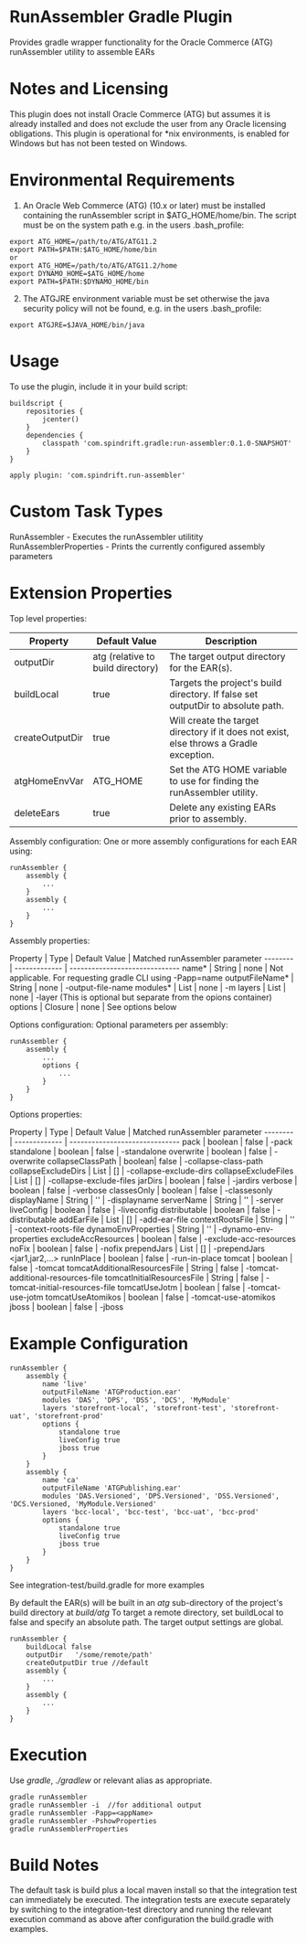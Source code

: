 RunAssembler Gradle Plugin
==========================
Provides gradle wrapper functionality for the Oracle Commerce (ATG) runAssembler utility to assemble EARs

Notes and Licensing
===================
This plugin does not install Oracle Commerce (ATG) but assumes it is already installed and does not exclude 
the user from any Oracle licensing obligations.
This plugin is operational for *nix environments, is enabled for Windows but has not been tested on Windows.

Environmental Requirements
==========================

1. An Oracle Web Commerce (ATG) (10.x or later) must be installed containing the runAssembler script in $ATG_HOME/home/bin. The script must be on the system path e.g. in the users .bash_profile:

```
export ATG_HOME=/path/to/ATG/ATG11.2
export PATH=$PATH:$ATG_HOME/home/bin
or
export ATG_HOME=/path/to/ATG/ATG11.2/home
export DYNAMO_HOME=$ATG_HOME/home
export PATH=$PATH:$DYNAMO_HOME/bin
```

2. The ATGJRE environment variable must be set otherwise the java security policy will not be found, e.g. in the users .bash_profile:

```
export ATGJRE=$JAVA_HOME/bin/java
```

Usage
=====
To use the plugin, include it in your build script:

```
buildscript {
    repositories {
        jcenter()
    }
    dependencies {
        classpath 'com.spindrift.gradle:run-assembler:0.1.0-SNAPSHOT'
    }
}

apply plugin: 'com.spindrift.run-assembler'
```

Custom Task Types
=================
RunAssembler - Executes the runAssembler utilitity
RunAssemblerProperties - Prints the currently configured assembly parameters

Extension Properties
====================

Top level properties:

Property | Default Value | Description 
-------- | ------------- | -----------
outputDir | atg (relative to build directory) | The target output directory for the EAR(s).
buildLocal | true | Targets the project's build directory. If false set outputDir to absolute path.
createOutputDir | true | Will create the target directory if it does not exist, else throws a Gradle exception.
atgHomeEnvVar | ATG_HOME | Set the ATG HOME variable to use for finding the runAssembler utility.
deleteEars | true | Delete any existing EARs prior to assembly.


Assembly configuration:
One or more assembly configurations for each EAR using:
```
runAssembler {
    assembly {
        ...
    }
    assembly {
        ...
    }
}
```

Assembly properties:

Property | Type | Default Value | Matched runAssembler parameter
-------- | ------------- | ------------------------------
name* | String | none <required> | Not applicable. For requesting gradle CLI using -Papp=name
outputFileName* | String | none <required> | -output-file-name
modules* | List<String> | none <required> | -m
layers | List<String> | none <optional> | -layer (This is optional but separate from the opions container)
options | Closure | none <optional> | See options below

Options configuration:
Optional parameters per assembly:
```
runAssembler {
    assembly {
        ...
        options {
            ...
        }
    }
}
```

Options properties:

Property | Type | Default Value | Matched runAssembler parameter
-------- | ------------- | ------------------------------
pack | boolean | false | -pack
standalone | boolean | false | -standalone
overwrite | boolean | false | -overwrite
collapseClassPath | boolean| false | -collapse-class-path
collapseExcludeDirs | List<String>  | [] | -collapse-exclude-dirs
collapseExcludeFiles | List<String> | [] | -collapse-exclude-files
jarDirs | boolean | false | -jardirs
verbose | boolean | false | -verbose
classesOnly | boolean | false | -classesonly
displayName | String | '' | -displayname <name>
serverName | String | '' | -server
liveConfig | boolean | false | -liveconfig
distributable | boolean | false | -distributable
addEarFile | List<String> | [] | -add-ear-file <EAR file name>
contextRootsFile | String | '' | -context-roots-file <properties file>
dynamoEnvProperties | String | '' | -dynamo-env-properties <properties file>
excludeAccResources | boolean | false | -exclude-acc-resources
noFix | boolean | false | -nofix
prependJars | List<String> | [] | -prependJars <jar1,jar2,...>
runInPlace | boolean | false | -run-in-place
tomcat | boolean | false | -tomcat
tomcatAdditionalResourcesFile | String | false | -tomcat-additional-resources-file <fileName>
tomcatInitialResourcesFile | String | false | -tomcat-initial-resources-file <fileName>
tomcatUseJotm | boolean | false | -tomcat-use-jotm
tomcatUseAtomikos | boolean | false | -tomcat-use-atomikos
jboss | boolean | false | -jboss


Example Configuration
=====================
```
runAssembler {
    assembly {
        name 'live'
        outputFileName 'ATGProduction.ear'
        modules 'DAS', 'DPS', 'DSS', 'DCS', 'MyModule'
        layers 'storefront-local', 'storefront-test', 'storefront-uat', 'storefront-prod'
        options {
            standalone true
            liveConfig true
            jboss true
        }
    }
    assembly {
        name 'ca'
        outputFileName 'ATGPublishing.ear'
        modules 'DAS.Versioned', 'DPS.Versioned', 'DSS.Versioned', 'DCS.Versioned, 'MyModule.Versioned'
        layers 'bcc-local', 'bcc-test', 'bcc-uat', 'bcc-prod'
        options {
            standalone true
            liveConfig true
            jboss true
        }
    }
}
```
See integration-test/build.gradle for more examples

By default the EAR(s) will be built in an _atg_ sub-directory of the project's build directory at _build/atg_
To target a remote directory, set buildLocal to false and specify an absolute path. The target output settings are global.
```
runAssembler {
    buildLocal false
    outputDir   '/some/remote/path'
    createOutputDir true //default
    assembly {
        ...
    }
    assembly {
        ...
    }
}
```

Execution
=========
Use *gradle*, *./gradlew* or relevant alias as appropriate.
```
gradle runAssembler
gradle runAssembler -i  //for additional output
gradle runAssembler -Papp=<appName>
gradle runAssembler -PshowProperties
gradle runAssemblerProperties
```

Build Notes
===========
The default task is build plus a local maven install so that the integration test can immediately be executed.
The integration tests are execute separately by switching to the integration-test directory and running the relevant 
execution command as above after configuration the build.gradle with examples. 
